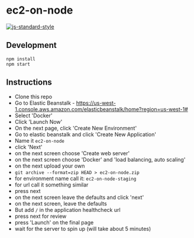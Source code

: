 # ec2-on-node

[![js-standard-style](https://img.shields.io/badge/code%20style-standard-brightgreen.svg?style=flat-square)](https://github.com/feross/standard)

## Development

```
npm install
npm start
```

## Instructions

+ Clone this repo
+ Go to Elastic Beanstalk - https://us-west-1.console.aws.amazon.com/elasticbeanstalk/home?region=us-west-1#
+ Select 'Docker'
+ Click 'Launch Now'
+ On the next page, click 'Create New Environment'
+ Go to elastic beanstalk and click 'Create New Application'
+ Name it `ec2-on-node`
+ click 'Next'
+ on the next screen choose 'Create web server'
+ on the next screen choose 'Docker' and 'load balancing, auto scaling'
+ on the next upload your own
+ `git archive --format=zip HEAD > ec2-on-node.zip`
+ for environment name call it: `ec2-on-node-staging`
+ for url call it something similar
+ press next
+ on the next screen leave the defaults and click 'next'
+ on the next screen, leave the defaults
+ But add `/` in the application healthcheck url
+ press next for review
+ press 'Launch' on the final page
+ wait for the server to spin up (will take about 5 minutes)



